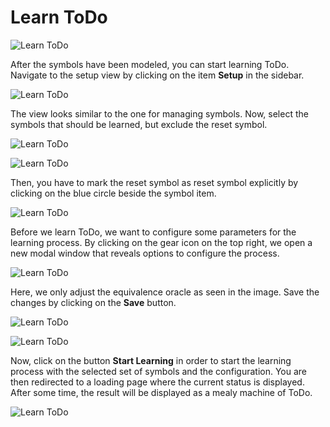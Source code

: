 # Learn ToDo

![Learn ToDo](../../../assets/images/examples/todo/link_learn_process_setup.jpg)

After the symbols have been modeled, you can start learning ToDo. 
Navigate to the setup view by clicking on the item __Setup__ in the sidebar. 

![Learn ToDo](../../../assets/images/examples/todo/learn_setup_select_group.jpg)

The view looks similar to the one for managing symbols. 
Now, select the symbols that should be learned, but exclude the reset symbol. 

![Learn ToDo](../../../assets/images/examples/todo/learn_setup_select_reset.jpg)

![Learn ToDo](../../../assets/images/examples/todo/learn_setup.jpg)

Then, you have to mark the reset symbol as reset symbol explicitly by clicking on the blue circle beside the symbol item.

![Learn ToDo](../../../assets/images/examples/todo/learn_setup_arrow_settings.jpg)

Before we learn ToDo, we want to configure some parameters for the learning process. 
By clicking on the gear icon on the top right, we open a new modal window that reveals options to configure the process.

![Learn ToDo](../../../assets/images/examples/todo/learn_setup_settings.jpg)

Here, we only adjust the equivalence oracle as seen in the image. 
Save the changes by clicking on the __Save__ button.

![Learn ToDo](../../../assets/images/examples/todo/learn_setup_arrow_start.jpg)

![Learn ToDo](../../../assets/images/examples/todo/learn_setup_busy_1.jpg)

Now, click on the button __Start Learning__ in order to start the learning process with the selected set of symbols and the configuration. 
You are then redirected to a loading page where the current status is displayed. 
After some time, the result will be displayed as a mealy machine of ToDo.

![Learn ToDo](../../../assets/images/examples/todo/learn_result_hypothesis.jpg)
